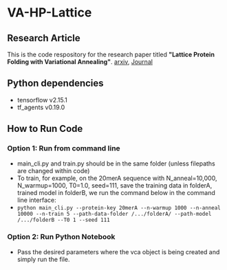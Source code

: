 # VA-HP-Lattice

## Research Article
This is the code respository for the research paper titled **"Lattice Protein Folding with Variational Annealing"**. [arxiv](https://arxiv.org/abs/2502.20632), [Journal](https://iopscience.iop.org/article/10.1088/2632-2153/adf376)

## Python dependencies
- tensorflow v2.15.1
- tf_agents v0.19.0

## How to Run Code
### Option 1: Run from command line
- main_cli.py and train.py should be in the same folder (unless filepaths are changed within code)
- To train, for example, on the 20merA sequence with N_anneal=10,000, N_warmup=1000, T0=1.0, seed=111, save the training data in folderA, trained model in folderB, we run the command below in the command line interface:
- `python main_cli.py --protein-key 20merA --n-warmup 1000 --n-anneal 10000 --n-train 5 --path-data-folder /.../folderA/ --path-model /.../folderB --T0 1 --seed 111`

### Option 2: Run Python Notebook
- Pass the desired parameters where the vca object is being created and simply run the file.
